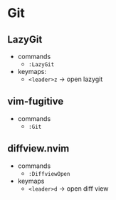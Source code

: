 # Git

## LazyGit

- commands
    - `:LazyGit`
- keymaps:
    - `<leader>z` -> open lazygit

## vim-fugitive

- commands
    - `:Git`

## diffview.nvim

- commands
    - `:DiffviewOpen`
- keymaps
    - `<leader>d` -> open diff view
